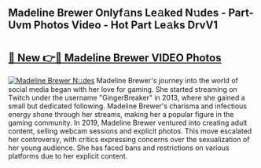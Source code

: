 ## Madeline Brewer Onlyf𝚊ns Le𝚊ked N𝚞des - Part-Uvm Photos Video - Hot Part Le𝚊ks DrvV1

# <h2><a href="http://ab70254.deff.icu/?id=Madeline+Brewer">🔗 New 👉🔴 Madeline Brewer VIDEO Photos</a></h2>

[![Madeline Brewer N𝚞des](https://i.imgur.com/rIISA9y.gif)](http://ab70254.deff.icu/?id=Madeline+Brewer)
Madeline Brewer's journey into the world of social media began with her love for gaming. She started streaming on Twitch under the username "GingerBreaker" in 2013, where she gained a small but dedicated following. Madeline Brewer's charisma and infectious energy shone through her streams, making her a popular figure in the gaming community. In 2019, Madeline Brewer ventured into creating adult content, selling webcam sessions and explicit photos. This move escalated her controversy, with critics expressing concerns over the sexualization of her young audience. She has faced bans and restrictions on various platforms due to her explicit content.

